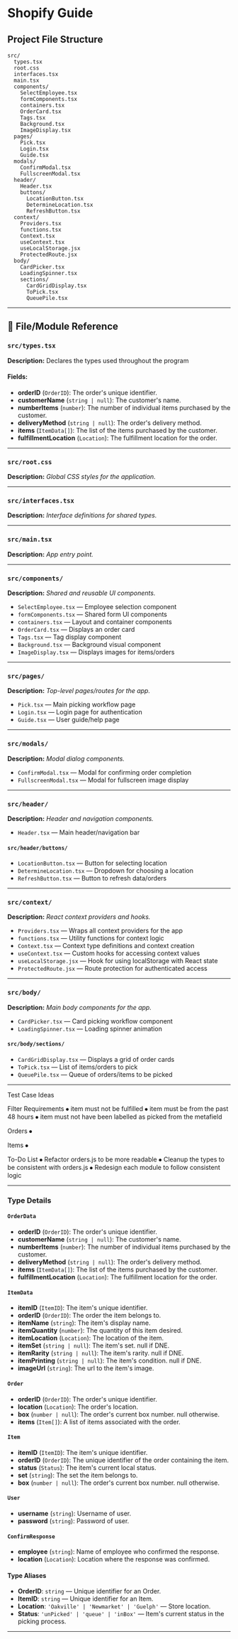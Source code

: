 # Shopify Guide

## Project File Structure

```
src/
  types.tsx
  root.css
  interfaces.tsx
  main.tsx
  components/
    SelectEmployee.tsx
    formComponents.tsx
    containers.tsx
    OrderCard.tsx
    Tags.tsx
    Background.tsx
    ImageDisplay.tsx
  pages/
    Pick.tsx
    Login.tsx
    Guide.tsx
  modals/
    ConfirmModal.tsx
    FullscreenModal.tsx
  header/
    Header.tsx
    buttons/
      LocationButton.tsx
      DetermineLocation.tsx
      RefreshButton.tsx
  context/
    Providers.tsx
    functions.tsx
    Context.tsx
    useContext.tsx
    useLocalStorage.jsx
    ProtectedRoute.jsx
  body/
    CardPicker.tsx
    LoadingSpinner.tsx
    sections/
      CardGridDisplay.tsx
      ToPick.tsx
      QueuePile.tsx
```

---

## 📁 File/Module Reference

### `src/types.tsx`
**Description:** Declares the types used throughout the program

#### Fields:
- **orderID** (`OrderID`): The order's unique identifier.
- **customerName** (`string | null`): The customer's name.
- **numberItems** (`number`): The number of individual items purchased by the customer.
- **deliveryMethod** (`string | null`): The order's delivery method.
- **items** (`ItemData[]`): The list of the items purchased by the customer.
- **fulfillmentLocation** (`Location`): The fulfillment location for the order.

---

### `src/root.css`
**Description:** _Global CSS styles for the application._

---

### `src/interfaces.tsx`
**Description:** _Interface definitions for shared types._

---

### `src/main.tsx`
**Description:** _App entry point._

---

### `src/components/`
**Description:** _Shared and reusable UI components._

- `SelectEmployee.tsx` — Employee selection component
- `formComponents.tsx` — Shared form UI components
- `containers.tsx` — Layout and container components
- `OrderCard.tsx` — Displays an order card
- `Tags.tsx` — Tag display component
- `Background.tsx` — Background visual component
- `ImageDisplay.tsx` — Displays images for items/orders

---

### `src/pages/`
**Description:** _Top-level pages/routes for the app._

- `Pick.tsx` — Main picking workflow page
- `Login.tsx` — Login page for authentication
- `Guide.tsx` — User guide/help page

---

### `src/modals/`
**Description:** _Modal dialog components._

- `ConfirmModal.tsx` — Modal for confirming order completion
- `FullscreenModal.tsx` — Modal for fullscreen image display

---

### `src/header/`
**Description:** _Header and navigation components._

- `Header.tsx` — Main header/navigation bar

#### `src/header/buttons/`
- `LocationButton.tsx` — Button for selecting location
- `DetermineLocation.tsx` — Dropdown for choosing a location
- `RefreshButton.tsx` — Button to refresh data/orders

---

### `src/context/`
**Description:** _React context providers and hooks._

- `Providers.tsx` — Wraps all context providers for the app
- `functions.tsx` — Utility functions for context logic
- `Context.tsx` — Context type definitions and context creation
- `useContext.tsx` — Custom hooks for accessing context values
- `useLocalStorage.jsx` — Hook for using localStorage with React state
- `ProtectedRoute.jsx` — Route protection for authenticated access

---

### `src/body/`
**Description:** _Main body components for the app._

- `CardPicker.tsx` — Card picking workflow component
- `LoadingSpinner.tsx` — Loading spinner animation

#### `src/body/sections/`
- `CardGridDisplay.tsx` — Displays a grid of order cards
- `ToPick.tsx` — List of items/orders to pick
- `QueuePile.tsx` — Queue of orders/items to be picked

---

Test Case Ideas

Filter Requirements
⦁	item must not be fulfilled
⦁	item must be from the past 48 hours
⦁	item must not have been labelled as picked from the metafield

Orders
⦁	

Items
⦁	


To-Do List
⦁	Refactor orders.js to be more readable
⦁	Cleanup the types to be consistent with orders.js 
⦁	Redesign each module to follow consistent logic 

---

### Type Details

#### `OrderData`
- **orderID** (`OrderID`): The order's unique identifier.
- **customerName** (`string | null`): The customer's name.
- **numberItems** (`number`): The number of individual items purchased by the customer.
- **deliveryMethod** (`string | null`): The order's delivery method.
- **items** (`ItemData[]`): The list of the items purchased by the customer.
- **fulfillmentLocation** (`Location`): The fulfillment location for the order.

#### `ItemData`
- **itemID** (`ItemID`): The item's unique identifier.
- **orderID** (`OrderID`): The order the item belongs to.
- **itemName** (`string`): The item's display name.
- **itemQuantity** (`number`): The quantity of this item desired.
- **itemLocation** (`Location`): The location of the item.
- **itemSet** (`string | null`): The item's set. null if DNE.
- **itemRarity** (`string | null`): The item's rarity. null if DNE.
- **itemPrinting** (`string | null`): The item's condition. null if DNE.
- **imageUrl** (`string`): The url to the item's image.

#### `Order`
- **orderID** (`OrderID`): The order's unique identifier.
- **location** (`Location`): The order's location.
- **box** (`number | null`): The order's current box number. null otherwise.
- **items** (`Item[]`): A list of items associated with the order.

#### `Item`
- **itemID** (`ItemID`): The item's unique identifier.
- **orderID** (`OrderID`): The unique identifier of the order containing the item.
- **status** (`Status`): The item's current local status.
- **set** (`string`): The set the item belongs to.
- **box** (`number | null`): The order's current box number. null otherwise.

#### `User`
- **username** (`string`): Username of user.
- **password** (`string`): Password of user.

#### `ConfirmResponse`
- **employee** (`string`): Name of employee who confirmed the response.
- **location** (`Location`): Location where the response was confirmed.

#### Type Aliases
- **OrderID**: `string` — Unique identifier for an Order.
- **ItemID**: `string` — Unique identifier for an Item.
- **Location**: `'Oakville' | 'Newmarket' | 'Guelph'` — Store location.
- **Status**: `'unPicked' | 'queue' | 'inBox'` — Item's current status in the picking process.

---



